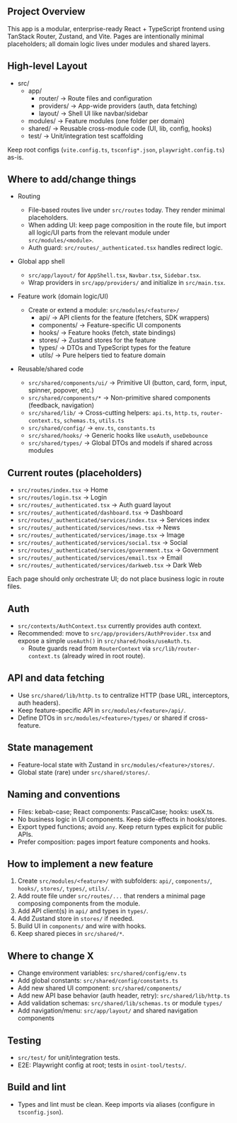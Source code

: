 ## Project Overview

This app is a modular, enterprise-ready React + TypeScript frontend using TanStack Router, Zustand, and Vite. Pages are intentionally minimal placeholders; all domain logic lives under modules and shared layers.

## High-level Layout

- src/
  - app/
    - router/ → Route files and configuration
    - providers/ → App-wide providers (auth, data fetching)
    - layout/ → Shell UI like navbar/sidebar
  - modules/ → Feature modules (one folder per domain)
  - shared/ → Reusable cross-module code (UI, lib, config, hooks)
  - test/ → Unit/integration test scaffolding

Keep root configs (`vite.config.ts`, `tsconfig*.json`, `playwright.config.ts`) as-is.

## Where to add/change things

- Routing
  - File-based routes live under `src/routes` today. They render minimal placeholders.
  - When adding UI: keep page composition in the route file, but import all logic/UI parts from the relevant module under `src/modules/<module>`.
  - Auth guard: `src/routes/_authenticated.tsx` handles redirect logic.

- Global app shell
  - `src/app/layout/` for `AppShell.tsx`, `Navbar.tsx`, `Sidebar.tsx`.
  - Wrap providers in `src/app/providers/` and initialize in `src/main.tsx`.

- Feature work (domain logic/UI)
  - Create or extend a module: `src/modules/<feature>/`
    - api/ → API clients for the feature (fetchers, SDK wrappers)
    - components/ → Feature-specific UI components
    - hooks/ → Feature hooks (fetch, state bindings)
    - stores/ → Zustand stores for the feature
    - types/ → DTOs and TypeScript types for the feature
    - utils/ → Pure helpers tied to feature domain

- Reusable/shared code
  - `src/shared/components/ui/` → Primitive UI (button, card, form, input, spinner, popover, etc.)
  - `src/shared/components/*` → Non-primitive shared components (feedback, navigation)
  - `src/shared/lib/` → Cross-cutting helpers: `api.ts`, `http.ts`, `router-context.ts`, `schemas.ts`, `utils.ts`
  - `src/shared/config/` → `env.ts`, `constants.ts`
  - `src/shared/hooks/` → Generic hooks like `useAuth`, `useDebounce`
  - `src/shared/types/` → Global DTOs and models if shared across modules

## Current routes (placeholders)

- `src/routes/index.tsx` → Home
- `src/routes/login.tsx` → Login
- `src/routes/_authenticated.tsx` → Auth guard layout
- `src/routes/_authenticated/dashboard.tsx` → Dashboard
- `src/routes/_authenticated/services/index.tsx` → Services index
- `src/routes/_authenticated/services/news.tsx` → News
- `src/routes/_authenticated/services/image.tsx` → Image
- `src/routes/_authenticated/services/social.tsx` → Social
- `src/routes/_authenticated/services/government.tsx` → Government
- `src/routes/_authenticated/services/email.tsx` → Email
- `src/routes/_authenticated/services/darkweb.tsx` → Dark Web

Each page should only orchestrate UI; do not place business logic in route files.

## Auth

- `src/contexts/AuthContext.tsx` currently provides auth context.
- Recommended: move to `src/app/providers/AuthProvider.tsx` and expose a simple `useAuth()` in `src/shared/hooks/useAuth.ts`.
  - Route guards read from `RouterContext` via `src/lib/router-context.ts` (already wired in root route).

## API and data fetching

- Use `src/shared/lib/http.ts` to centralize HTTP (base URL, interceptors, auth headers).
- Keep feature-specific API in `src/modules/<feature>/api/`.
- Define DTOs in `src/modules/<feature>/types/` or shared if cross-feature.

## State management

- Feature-local state with Zustand in `src/modules/<feature>/stores/`.
- Global state (rare) under `src/shared/stores/`.

## Naming and conventions

- Files: kebab-case; React components: PascalCase; hooks: useX.ts.
- No business logic in UI components. Keep side-effects in hooks/stores.
- Export typed functions; avoid `any`. Keep return types explicit for public APIs.
- Prefer composition: pages import feature components and hooks.

## How to implement a new feature

1) Create `src/modules/<feature>/` with subfolders: `api/`, `components/`, `hooks/`, `stores/`, `types/`, `utils/`.
2) Add route file under `src/routes/...` that renders a minimal page composing components from the module.
3) Add API client(s) in `api/` and types in `types/`.
4) Add Zustand store in `stores/` if needed.
5) Build UI in `components/` and wire with hooks.
6) Keep shared pieces in `src/shared/*`.

## Where to change X

- Change environment variables: `src/shared/config/env.ts`
- Add global constants: `src/shared/config/constants.ts`
- Add new shared UI component: `src/shared/components/`
- Add new API base behavior (auth header, retry): `src/shared/lib/http.ts`
- Add validation schemas: `src/shared/lib/schemas.ts` or module `types/`
- Add navigation/menu: `src/app/layout/` and shared navigation components

## Testing

- `src/test/` for unit/integration tests.
- E2E: Playwright config at root; tests in `osint-tool/tests/`.

## Build and lint

- Types and lint must be clean. Keep imports via aliases (configure in `tsconfig.json`).


